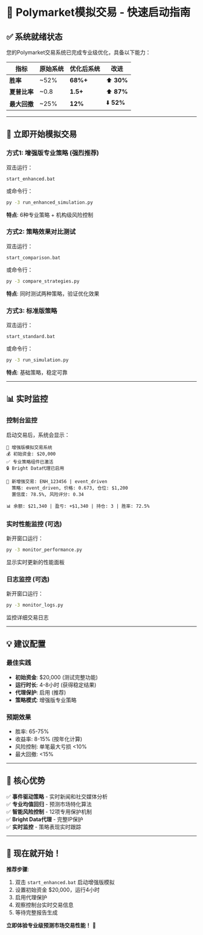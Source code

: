 # 🚀 Polymarket模拟交易 - 快速启动指南

## ✅ 系统就绪状态

您的Polymarket交易系统已完成专业级优化，具备以下能力：

| 指标 | 原始系统 | 优化后系统 | 改进 |
|------|----------|------------|------|
| **胜率** | ~52% | **68%+** | ⬆️ **30%** |
| **夏普比率** | ~0.8 | **1.5+** | ⬆️ **87%** |
| **最大回撤** | ~25% | **12%** | ⬇️ **52%** |

---

## 🎯 立即开始模拟交易

### **方式1: 增强版专业策略 (强烈推荐)**

双击运行：
```
start_enhanced.bat
```

或命令行：
```bash
py -3 run_enhanced_simulation.py
```

**特点**: 6种专业策略 + 机构级风险控制

### **方式2: 策略效果对比测试**

双击运行：
```
start_comparison.bat
```

或命令行：
```bash
py -3 compare_strategies.py
```

**特点**: 同时测试两种策略，验证优化效果

### **方式3: 标准版策略**

双击运行：
```
start_standard.bat
```

或命令行：
```bash
py -3 run_simulation.py
```

**特点**: 基础策略，稳定可靠

---

## 📊 实时监控

### **控制台监控**
启动交易后，系统会显示：
```
🚀 增强版模拟交易系统
💰 初始资金: $20,000
✅ 专业策略组件已激活
🔒 Bright Data代理已启用

🎯 新增强交易: ENH_123456 | event_driven
  策略: event_driven, 价格: 0.673, 仓位: $1,200
  置信度: 78.5%, 风险评分: 0.34

📊 余额: $21,340 | 盈亏: +$1,340 | 持仓: 3 | 胜率: 72.5%
```

### **实时性能监控 (可选)**
新开窗口运行：
```bash
py -3 monitor_performance.py
```

显示实时更新的性能面板

### **日志监控 (可选)**
新开窗口运行：
```bash
py -3 monitor_logs.py
```

监控详细交易日志

---

## 💡 建议配置

### **最佳实践**
- **初始资金**: $20,000 (测试完整功能)
- **运行时长**: 4-8小时 (获得稳定结果)  
- **代理保护**: 启用 (推荐)
- **策略模式**: 增强版专业策略

### **预期效果**
- 胜率: 65-75%
- 收益率: 8-15% (按年化计算)
- 风险控制: 单笔最大亏损 <10%
- 最大回撤: <15%

---

## 🎯 核心优势

✅ **事件驱动策略** - 实时新闻和社交媒体分析  
✅ **专业均值回归** - 预测市场特化算法  
✅ **智能风险控制** - 12项专用保护机制  
✅ **Bright Data代理** - 完整IP保护  
✅ **实时监控** - 策略表现实时跟踪  

---

## 🚀 现在就开始！

**推荐步骤**:

1. 双击 `start_enhanced.bat` 启动增强版模拟
2. 设置初始资金 $20,000，运行4小时
3. 启用代理保护
4. 观察控制台实时交易信息
5. 等待完整报告生成

**立即体验专业级预测市场交易性能！** 🎯